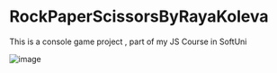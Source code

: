 # RockPaperScissorsByRayaKoleva
This is a console game project , part of my JS Course in SoftUni

![image](https://user-images.githubusercontent.com/117087939/214428082-239b8410-e105-44bf-9db6-afade34c46fb.png)

